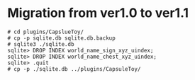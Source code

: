 # Migration from ver1.0 to ver1.1
~~~
# cd plugins/CapslueToy/
# cp -p sqlite.db sqlite.db.backup
# sqlite3 ./sqlite.db
sqlite> DROP INDEX world_name_sign_xyz_uindex;
sqlite> DROP INDEX world_name_chest_xyz_uindex;
sqlite> .quit
# cp -p ./sqlite.db ../plugins/CapsuleToy/
~~~
